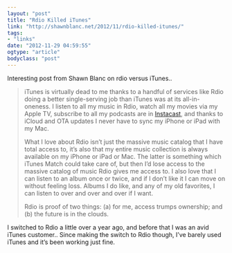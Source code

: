 ```yaml
---
layout: "post"
title: "Rdio Killed iTunes"
link: "http://shawnblanc.net/2012/11/rdio-killed-itunes/"
tags: 
- "links"
date: "2012-11-29 04:59:55"
ogtype: "article"
bodyclass: "post"
---
```


Interesting post from Shawn Blanc on rdio versus iTunes..

> iTunes is virtually dead to me thanks to a handful of services like Rdio doing a better single-serving job than iTunes was at its all-in-oneness. I listen to all my music in Rdio, watch all my movies via my Apple TV, subscribe to all my podcasts are in [Instacast](http://shawnblanc.net/2011/03/instacast/), and thanks to iCloud and OTA updates I never have to sync my iPhone or iPad with my Mac.
> 
> What I love about Rdio isn’t just the massive music catalog that I have total access to, it’s also that my entire music collection is always available on my iPhone or iPad or Mac. The latter is something which iTunes Match could take care of, but then I’d lose access to the massive catalog of music Rdio gives me access to. I also love that I can listen to an album once or twice, and if I don’t like it I can move on without feeling loss. Albums I do like, and any of my old favorites, I can listen to over and over and over if I want.
> 
> Rdio is proof of two things: (a) for me, access trumps ownership; and (b) the future is in the clouds.

I switched to Rdio a little over a year ago, and before that I was an avid iTunes customer.. Since making the switch to Rdio though, I’ve barely used iTunes and it’s been working just fine.